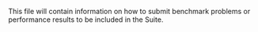 This file will contain information on how to submit benchmark problems or performance results to be included in the Suite.
